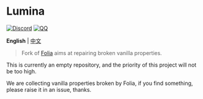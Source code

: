 Lumina 
===========

[![Discord](https://badgen.net/discord/online-members/5hgtU72w33?icon=discord&label=Discord&list=what)](https://discord.gg/5hgtU72w33)
[![QQ](https://img.shields.io/badge/QQ-603461533-blue)](http://qm.qq.com/cgi-bin/qm/qr?_wv=1027&k=YZCUmBIMQIoKIdoSohMN4nVI4SHuwwJC&authKey=0GotlXL9HYCYQk3oPARGPS920kJL8xQ3radhaAGj4A9z6OgSnKQRK5U6ManMrMuK&noverify=0&group_code=603461533)

**English** | [中文](./README_cn.md)

> Fork of [Folia](https://github.com/PaperMC/Paper) aims at repairing broken vanilla properties.

This is currently an empty repository, and the priority of this project will not be too high.

We are collecting vanilla properties broken by Folia, if you find something, please raise it in an issue, thanks.
